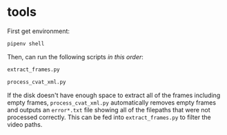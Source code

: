 # tools

First get environment:

```bash
pipenv shell
```

Then, can run the following scripts *in this order*:
```bash
extract_frames.py

process_cvat_xml.py
```

If the disk doesn't have enough space to extract all of the frames
including empty frames, `process_cvat_xml.py` automatically removes
empty frames and outputs an `error*.txt` file showing all of the
filepaths that were not processed correctly. This can be fed into
`extract_frames.py` to filter the video paths.
